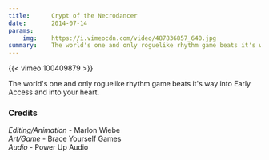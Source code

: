 ```yaml
---
title:      Crypt of the Necrodancer
date:       2014-07-14
params:
    img:    https://i.vimeocdn.com/video/487836857_640.jpg
summary:    The world's one and only roguelike rhythm game beats it's way into Early Access and into your heart.
---
```


{{< vimeo 100409879 >}}

The world's one and only roguelike rhythm game beats it's way into Early Access and into your heart.

### Credits
_Editing/Animation_ - Marlon Wiebe  
_Art/Game_ - Brace Yourself Games  
_Audio_ - Power Up Audio  
